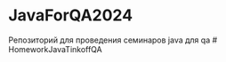 # JavaForQA2024
Репозиторий для проведения семинаров java для qa
#   H o m e w o r k J a v a T i n k o f f Q A  
 
